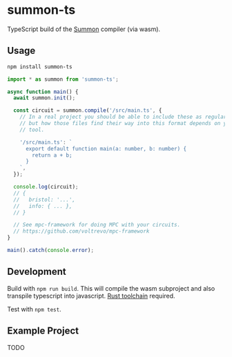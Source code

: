 # summon-ts

TypeScript build of the [Summon](https://github.com/voltrevo/summon) compiler
(via wasm).

## Usage

```sh
npm install summon-ts
```

```ts
import * as summon from 'summon-ts';

async function main() {
  await summon.init();

  const circuit = summon.compile('/src/main.ts', {
    // In a real project you should be able to include these as regular files,
    // but how those files find their way into this format depends on your build
    // tool.

    '/src/main.ts': `
      export default function main(a: number, b: number) {
        return a + b;
      }
    `,
  });

  console.log(circuit);
  // {
  //   bristol: '...',
  //   info: { ... },
  // }

  // See mpc-framework for doing MPC with your circuits.
  // https://github.com/voltrevo/mpc-framework
}

main().catch(console.error);
```

## Development

Build with `npm run build`. This will compile the wasm subproject and also
transpile typescript into javascript. [Rust toolchain](https://rustup.rs/)
required.

Test with `npm test`.

## Example Project

TODO
